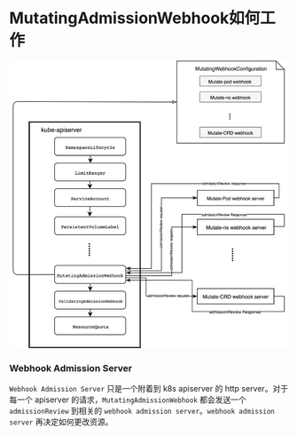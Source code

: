 # MutatingAdmissionWebhook如何工作

<img src="img/16dc4797adbda53f" alt="img" style="zoom:80%;" />

### Webhook Admission Server

`Webhook Admission Server` 只是一个附着到 k8s apiserver 的 http server。对于每一个 apiserver 的请求，`MutatingAdmissionWebhook` 都会发送一个 `admissionReview` 到相关的 `webhook admission server`。`webhook admission server` 再决定如何更改资源。

